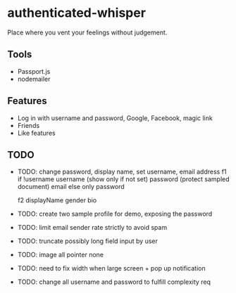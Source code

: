 # authenticated-whisper

Place where you vent your feelings without judgement.

## Tools

- Passport.js
- nodemailer

## Features

- Log in with username and password, Google, Facebook, magic link
- Friends
- Like features

## TODO

- TODO: change password, display name, set username, email address
  f1
  if !username
  username (show only if not set)
  password (protect sampled document)
  email
  else only password

  f2
  displayName
  gender
  bio

- TODO: create two sample profile for demo, exposing the password
- TODO: limit email sender rate strictly to avoid spam
- TODO: truncate possibly long field input by user
- TODO: image all pointer none
- TODO: need to fix width when large screen + pop up notification
- TODO: change all username and password to fulfill complexity req
